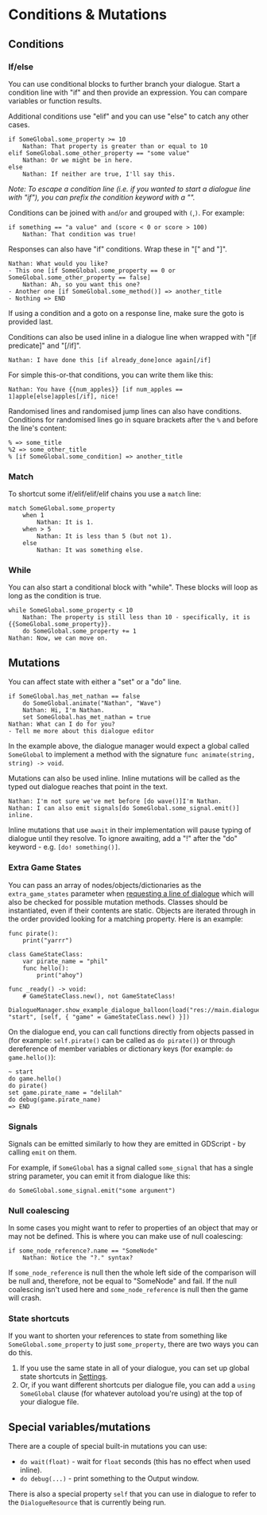 # Conditions & Mutations

## Conditions

### If/else

You can use conditional blocks to further branch your dialogue. Start a condition line with "if" and then provide an expression. You can compare variables or function results.

Additional conditions use "elif" and you can use "else" to catch any other cases.

```
if SomeGlobal.some_property >= 10
    Nathan: That property is greater than or equal to 10
elif SomeGlobal.some_other_property == "some value"
    Nathan: Or we might be in here.
else
    Nathan: If neither are true, I'll say this.
```

_Note: To escape a condition line (i.e. if you wanted to start a dialogue line with "if"), you can prefix the condition keyword with a "\"._

Conditions can be joined with `and`/`or` and grouped with `(`,`)`. For example:

```
if something == "a value" and (score < 0 or score > 100)
    Nathan: That condition was true!
```

Responses can also have "if" conditions. Wrap these in "[" and "]".

```
Nathan: What would you like?
- This one [if SomeGlobal.some_property == 0 or SomeGlobal.some_other_property == false]
    Nathan: Ah, so you want this one?
- Another one [if SomeGlobal.some_method()] => another_title
- Nothing => END
```

If using a condition and a goto on a response line, make sure the goto is provided last.

Conditions can also be used inline in a dialogue line when wrapped with "[if predicate]" and "[/if]".

```
Nathan: I have done this [if already_done]once again[/if]
```

For simple this-or-that conditions, you can write them like this:

```
Nathan: You have {{num_apples}} [if num_apples == 1]apple[else]apples[/if], nice!
```

Randomised lines and randomised jump lines can also have conditions. Conditions for randomised lines go in square brackets after the `%` and before the line's content:

```
% => some_title
%2 => some_other_title
% [if SomeGlobal.some_condition] => another_title
```

### Match

To shortcut some if/elif/elif/elif chains you use a `match` line:

```
match SomeGlobal.some_property
    when 1
        Nathan: It is 1.
    when > 5
        Nathan: It is less than 5 (but not 1).
    else
        Nathan: It was something else.
```

### While

You can also start a conditional block with "while". These blocks will loop as long as the condition is true.

```
while SomeGlobal.some_property < 10
    Nathan: The property is still less than 10 - specifically, it is {{SomeGlobal.some_property}}.
    do SomeGlobal.some_property += 1
Nathan: Now, we can move on.
```

## Mutations

You can affect state with either a "set" or a "do" line.

```
if SomeGlobal.has_met_nathan == false
    do SomeGlobal.animate("Nathan", "Wave")
    Nathan: Hi, I'm Nathan.
    set SomeGlobal.has_met_nathan = true
Nathan: What can I do for you?
- Tell me more about this dialogue editor
```

In the example above, the dialogue manager would expect a global called `SomeGlobal` to implement a method with the signature `func animate(string, string) -> void`.

Mutations can also be used inline. Inline mutations will be called as the typed out dialogue reaches that point in the text.

```
Nathan: I'm not sure we've met before [do wave()]I'm Nathan.
Nathan: I can also emit signals[do SomeGlobal.some_signal.emit()] inline.
```

Inline mutations that use `await` in their implementation will pause typing of dialogue until they resolve. To ignore awaiting, add a "!" after the "do" keyword - e.g. `[do! something()]`.

### Extra Game States

You can pass an array of nodes/objects/dictionaries as the `extra_game_states` parameter when [requesting a line of dialogue](API.md#func-get_next_dialogue_lineresource-resource-key-string--0-extra_game_states-array-----dictionary) which will also be checked for possible mutation methods. Classes should be instantiated, even if their contents are static. Objects are iterated through in the order provided looking for a matching property. Here is an example:
```
func pirate():
    print("yarrr")

class GameStateClass:
    var pirate_name = "phil"
    func hello():
        print("ahoy")

func _ready() -> void:
    # GameStateClass.new(), not GameStateClass!
    DialogueManager.show_example_dialogue_balloon(load("res://main.dialogue"), "start", [self, { "game" = GameStateClass.new() }]) 
```

On the dialogue end, you can call functions directly from objects passed in (for example: `self.pirate()` can be called as `do pirate()`) or through dereference of member variables or dictionary keys (for example: `do game.hello()`):

```
~ start
do game.hello()
do pirate()
set game.pirate_name = "delilah"
do debug(game.pirate_name)
=> END
```

### Signals

Signals can be emitted similarly to how they are emitted in GDScript - by calling `emit` on them.

For example, if `SomeGlobal` has a signal called `some_signal` that has a single string parameter, you can emit it from dialogue like this:

```
do SomeGlobal.some_signal.emit("some argument")
```

### Null coalescing

In some cases you might want to refer to properties of an object that may or may not be defined. This is where you can make use of null coalescing:

```
if some_node_reference?.name == "SomeNode"
    Nathan: Notice the "?." syntax?
```

If `some_node_reference` is null then the whole left side of the comparison will be null and, therefore, not be equal to "SomeNode" and fail. If the null coalescing isn't used here and `some_node_reference` is null then the game will crash.

### State shortcuts

If you want to shorten your references to state from something like `SomeGlobal.some_property` to just `some_property`, there are two ways you can do this.

1. If you use the same state in all of your dialogue, you can set up global state shortcuts in [Settings](./Settings.md).
2. Or, if you want different shortcuts per dialogue file, you can add a `using SomeGlobal` clause (for whatever autoload you're using) at the top of your dialogue file.

## Special variables/mutations

There are a couple of special built-in mutations you can use:

- `do wait(float)` - wait for `float` seconds (this has no effect when used inline).
- `do debug(...)` - print something to the Output window.

There is also a special property `self` that you can use in dialogue to refer to the `DialogueResource` that is currently being run.
